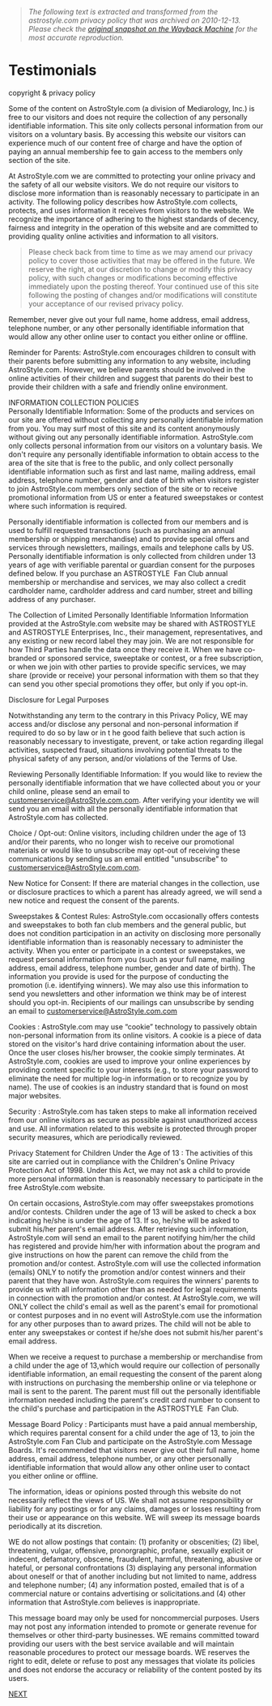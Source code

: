 > *The following text is extracted and transformed from the astrostyle.com privacy policy that was archived on 2010-12-13. Please check the [original snapshot on the Wayback Machine](https://web.archive.org/web/20101213024923id_/http%3A//astrostyle.com/The_AstroTwins/about_copyright_privacy.htm) for the most accurate reproduction.*

# Testimonials

copyright & privacy policy

Some of the content on AstroStyle.com (a division of Mediarology, Inc.) is free to our visitors and does not require the collection of any personally identifiable information. This site only collects personal information from our visitors on a voluntary basis. By accessing this website our visitors can experience much of our content free of charge and have the option of paying an annual membership fee to gain access to the members only section of the site. 

At AstroStyle.com we are committed to protecting your online privacy and the safety of all our website visitors. We do not require our visitors to disclose more information than is reasonably necessary to participate in an activity. The following policy describes how AstroStyle.com collects, protects, and uses information it receives from visitors to the website. We recognize the importance of adhering to the highest standards of decency, fairness and integrity in the operation of this website and are committed to providing quality online activities and information to all visitors. 

>Please check back from time to time as we may amend our privacy policy to cover those activities that may be offered in the future. We reserve the right, at our discretion to change or modify this privacy policy, with such changes or modifications becoming effective immediately upon the posting thereof. Your continued use of this site following the posting of changes and/or modifications will constitute your acceptance of our revised privacy policy. 

Remember, never give out your full name, home address, email address, telephone number, or any other personally identifiable information that would allow any other online user to contact you either online or offline. 

Reminder for Parents: AstroStyle.com encourages children to consult with their parents before submitting any information to any website, including AstroStyle.com. However, we believe parents should be involved in the online activities of their children and suggest that parents do their best to provide their children with a safe and friendly online environment. 

INFORMATION COLLECTION POLICIES  
Personally Identifiable Information: Some of the products and services on our site are offered without collecting any personally identifiable information from you. You may surf most of this site and its content anonymously without giving out any personally identifiable information. AstroStyle.com only collects personal information from our visitors on a voluntary basis. We don't require any personally identifiable information to obtain access to the area of the site that is free to the public, and only collect personally identifiable information such as first and last name, mailing address, email address, telephone number, gender and date of birth when visitors register to join AstroStyle.com members only section of the site or to receive promotional information from US or enter a featured sweepstakes or contest where such information is required. 

Personally identifiable information is collected from our members and is used to fulfill requested transactions (such as purchasing an annual membership or shipping merchandise) and to provide special offers and services through newsletters, mailings, emails and telephone calls by US. Personally identifiable information is only collected from children under 13 years of age with verifiable parental or guardian consent for the purposes defined below. If you purchase an ASTROSTYLE  Fan Club annual membership or merchandise and services, we may also collect a credit cardholder name, cardholder address and card number, street and billing address of any purchaser. 

The Collection of Limited Personally Identifiable Information Information provided at the AstroStyle.com website may be shared with ASTROSTYLE  and ASTROSTYLE Enterprises, Inc., their management, representatives, and any existing or new record label they may join. We are not responsible for how Third Parties handle the data once they receive it. When we have co-branded or sponsored service, sweeptake or contest, or a free subscription, or when we join with other parties to provide specific services, we may share (provide or receive) your personal information with them so that they can send you other special promotions they offer, but only if you opt-in. 

Disclosure for Legal Purposes 

Notwithstanding any term to the contrary in this Privacy Policy, WE may access and/or disclose any personal and non-personal information if required to do so by law or in t he good faith believe that such action is reasonably necessary to investigate, prevent, or take action regarding illegal activities, suspected fraud, situations involving potential threats to the physical safety of any person, and/or violations of the Terms of Use. 

Reviewing Personally Identifiable Information: If you would like to review the personally identifiable information that we have collected about you or your child online, please send an email to customerservice@AstroStyle.com.com. After verifying your identity we will send you an email with all the personally identifiable information that AstroStyle.com has collected. 

Choice / Opt-out: Online visitors, including children under the age of 13 and/or their parents, who no longer wish to receive our promotional materials or would like to unsubscribe may opt-out of receiving these communications by sending us an email entitled "unsubscribe" to customerservice@AstroStyle.com.com. 

New Notice for Consent: If there are material changes in the collection, use or disclosure practices to which a parent has already agreed, we will send a new notice and request the consent of the parents. 

Sweepstakes & Contest Rules: AstroStyle.com occasionally offers contests and sweepstakes to both fan club members and the general public, but does not condition participation in an activity on disclosing more personally identifiable information than is reasonably necessary to administer the activity. When you enter or participate in a contest or sweepstakes, we request personal information from you (such as your full name, mailing address, email address, telephone number, gender and date of birth). The information you provide is used for the purpose of conducting the promotion (i.e. identifying winners). We may also use this information to send you newsletters and other information we think may be of interest should you opt-in. Recipients of our mailings can unsubscribe by sending an email to customerservice@AstroStyle.com.com 

Cookies : AstroStyle.com may use “cookie” technology to passively obtain non-personal information from its online visitors. A cookie is a piece of data stored on the visitor's hard drive containing information about the user. Once the user closes his/her browser, the cookie simply terminates. At AstroStyle.com, cookies are used to improve your online experiences by providing content specific to your interests (e.g., to store your password to eliminate the need for multiple log-in information or to recognize you by name). The use of cookies is an industry standard that is found on most major websites. 

Security : AstroStyle.com has taken steps to make all information received from our online visitors as secure as possible against unauthorized access and use. All information related to this website is protected through proper security measures, which are periodically reviewed. 

Privacy Statement for Children Under the Age of 13 : The activities of this site are carried out in compliance with the Children's Online Privacy Protection Act of 1998. Under this Act, we may not ask a child to provide more personal information than is reasonably necessary to participate in the free AstroStyle.com website. 

On certain occasions, AstroStyle.com may offer sweepstakes promotions and/or contests. Children under the age of 13 will be asked to check a box indicating he/she is under the age of 13. If so, he/she will be asked to submit his/her parent's email address. After retrieving such information, AstroStyle.com will send an email to the parent notifying him/her the child has registered and provide him/her with information about the program and give instructions on how the parent can remove the child from the promotion and/or contest. AstroStyle.com will use the collected information (emails) ONLY to notify the promotion and/or contest winners and their parent that they have won. AstroStyle.com requires the winners' parents to provide us with all information other than as needed for legal requirements in connection with the promotion and/or contest. At AstroStyle.com, we will ONLY collect the child's email as well as the parent's email for promotional or contest purposes and in no event will AstroStyle.com use the information for any other purposes than to award prizes. The child will not be able to enter any sweepstakes or contest if he/she does not submit his/her parent's email address. 

When we receive a request to purchase a membership or merchandise from a child under the age of 13,which would require our collection of personally identifiable information, an email requesting the consent of the parent along with instructions on purchasing the membership online or via telephone or mail is sent to the parent. The parent must fill out the personally identifiable information needed including the parent's credit card number to consent to the child's purchase and participation in the ASTROSTYLE  Fan Club. 

Message Board Policy : Participants must have a paid annual membership, which requires parental consent for a child under the age of 13, to join the AstroStyle.com Fan Club and participate on the AstroStyle.com Message Boards. It's recommended that visitors never give out their full name, home address, email address, telephone number, or any other personally identifiable information that would allow any other online user to contact you either online or offline. 

The information, ideas or opinions posted through this website do not necessarily reflect the views of US. We shall not assume responsibility or liability for any postings or for any claims, damages or losses resulting from their use or appearance on this website. WE will sweep its message boards periodically at its discretion. 

WE do not allow postings that contain: (1) profanity or obscenities; (2) libel, threatening, vulgar, offensive, pronorgraphic, profane, sexually explicit or indecent, defamatory, obscene, fraudulent, harmful, threatening, abusive or hateful, or personal confrontations (3) displaying any personal information about oneself or that of another including but not limited to name, address and telephone number; (4) any information posted, emailed that is of a commercial nature or contains advertising or solicitations.and (4) other information that AstroStyle.com believes is inappropriate. 

This message board may only be used for noncommercial purposes. Users may not post any information intended to promote or generate revenue for themselves or other third-party businesses. WE remains committed toward providing our users with the best service available and will maintain reasonable procedures to protect our message boards. WE reserves the right to edit, delete or refuse to post any messages that violate its policies and does not endorse the accuracy or reliability of the content posted by its users. 

[NEXT](https://web.archive.org/web/20101213024923id_/http%3A//astrostyle.com/The_AstroTwins/about_copyright_privacy2.htm)
